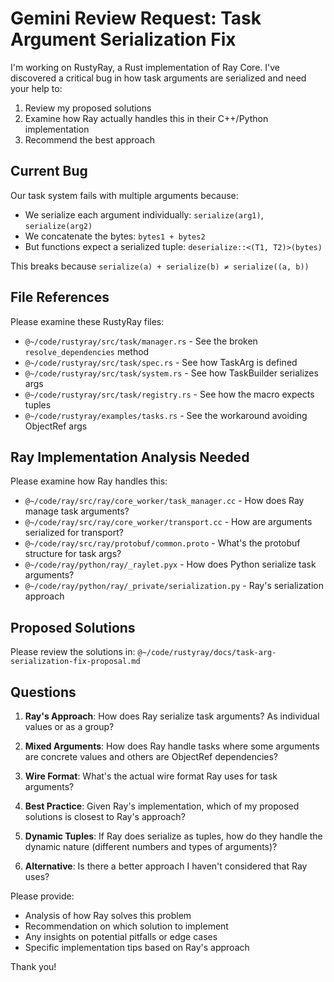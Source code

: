 # Gemini Review Request: Task Argument Serialization Fix

I'm working on RustyRay, a Rust implementation of Ray Core. I've discovered a critical bug in how task arguments are serialized and need your help to:

1. Review my proposed solutions
2. Examine how Ray actually handles this in their C++/Python implementation
3. Recommend the best approach

## Current Bug

Our task system fails with multiple arguments because:
- We serialize each argument individually: `serialize(arg1)`, `serialize(arg2)`
- We concatenate the bytes: `bytes1 + bytes2`
- But functions expect a serialized tuple: `deserialize::<(T1, T2)>(bytes)`

This breaks because `serialize(a) + serialize(b) ≠ serialize((a, b))`

## File References

Please examine these RustyRay files:
- `@~/code/rustyray/src/task/manager.rs` - See the broken `resolve_dependencies` method
- `@~/code/rustyray/src/task/spec.rs` - See how TaskArg is defined
- `@~/code/rustyray/src/task/system.rs` - See how TaskBuilder serializes args
- `@~/code/rustyray/src/task/registry.rs` - See how the macro expects tuples
- `@~/code/rustyray/examples/tasks.rs` - See the workaround avoiding ObjectRef args

## Ray Implementation Analysis Needed

Please examine how Ray handles this:
- `@~/code/ray/src/ray/core_worker/task_manager.cc` - How does Ray manage task arguments?
- `@~/code/ray/src/ray/core_worker/transport.cc` - How are arguments serialized for transport?
- `@~/code/ray/src/ray/protobuf/common.proto` - What's the protobuf structure for task args?
- `@~/code/ray/python/ray/_raylet.pyx` - How does Python serialize task arguments?
- `@~/code/ray/python/ray/_private/serialization.py` - Ray's serialization approach

## Proposed Solutions

Please review the solutions in: `@~/code/rustyray/docs/task-arg-serialization-fix-proposal.md`

## Questions

1. **Ray's Approach**: How does Ray serialize task arguments? As individual values or as a group?

2. **Mixed Arguments**: How does Ray handle tasks where some arguments are concrete values and others are ObjectRef dependencies?

3. **Wire Format**: What's the actual wire format Ray uses for task arguments?

4. **Best Practice**: Given Ray's implementation, which of my proposed solutions is closest to Ray's approach?

5. **Dynamic Tuples**: If Ray does serialize as tuples, how do they handle the dynamic nature (different numbers and types of arguments)?

6. **Alternative**: Is there a better approach I haven't considered that Ray uses?

Please provide:
- Analysis of how Ray solves this problem
- Recommendation on which solution to implement
- Any insights on potential pitfalls or edge cases
- Specific implementation tips based on Ray's approach

Thank you!